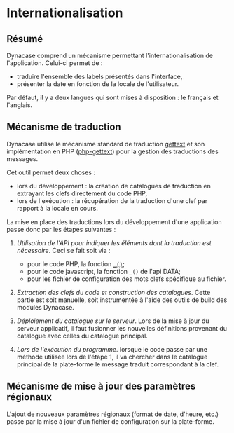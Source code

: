 # Internationalisation

## Résumé

Dynacase comprend un mécanisme permettant l'internationalisation de l'application. Celui-ci permet de :

* traduire l'ensemble des labels présentés dans l'interface,
* présenter la date en fonction de la locale de l'utilisateur.
 
Par défaut, il y a deux langues qui sont mises à disposition : le français et l'anglais.

## Mécanisme de traduction

Dynacase utilise le mécanisme standard de traduction [gettext](https://fr.wikipedia.org/wiki/Gettext) et son implémentation en PHP ([php-gettext](http://docs.php.net/manual/en/book.gettext.php)) pour la gestion des traductions des messages.

Cet outil permet deux choses :

* lors du développement : la création de catalogues de traduction en extrayant les clefs directement du code PHP,
* lors de l'exécution : la récupération de la traduction d'une clef par rapport à la locale en cours.

La mise en place des traductions lors du développement d'une application passe donc par les étapes suivantes :

1. *Utilisation de l'API pour indiquer les éléments dont la traduction est nécessaire*.  Ceci se fait soit via :
    
    * pour le code PHP, la fonction [`_()`](http://php.net/manual/en/function.gettext.php);
    * pour le code javascript, la fonction `_()` de l'api DATA;
    * pour les fichier de configuration des mots clefs spécifique au fichier.
2. *Extraction des clefs du code et construction des catalogues*.  Cette partie est soit manuelle, soit instrumentée à l'aide des outils de build des modules Dynacase.
3. *Déploiement du catalogue sur le serveur*.  Lors de la mise à jour du serveur applicatif, il faut fusionner les nouvelles définitions provenant du catalogue avec celles du catalogue principal.
4. *Lors de l'exécution du programme*.  lorsque le code passe par une méthode utilisée lors de l'étape 1, il va chercher dans le catalogue principal de la plate-forme le message traduit correspondant à la clef.

## Mécanisme de mise à jour des paramètres régionaux

L'ajout de nouveaux paramètres régionaux (format de date, d'heure, etc.) passe par la mise à jour d'un fichier de configuration sur la plate-forme.